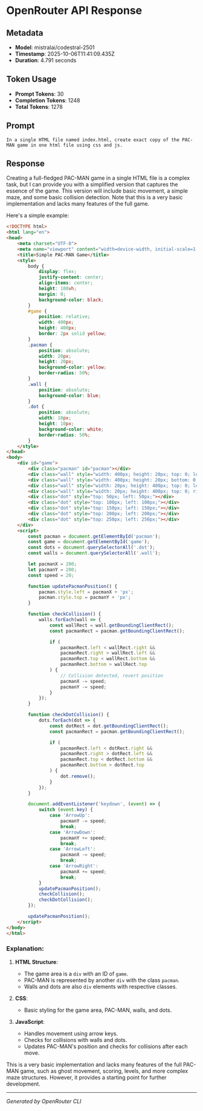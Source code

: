# OpenRouter API Response

## Metadata
- **Model**: mistralai/codestral-2501
- **Timestamp**: 2025-10-06T11:41:09.435Z
- **Duration**: 4.791 seconds

## Token Usage
- **Prompt Tokens**: 30
- **Completion Tokens**: 1248
- **Total Tokens**: 1278

## Prompt
```
In a single HTML file named index.html, create exact copy of the PAC-MAN game in one html file using css and js.

```

## Response
Creating a full-fledged PAC-MAN game in a single HTML file is a complex task, but I can provide you with a simplified version that captures the essence of the game. This version will include basic movement, a simple maze, and some basic collision detection. Note that this is a very basic implementation and lacks many features of the full game.

Here's a simple example:

```html
<!DOCTYPE html>
<html lang="en">
<head>
    <meta charset="UTF-8">
    <meta name="viewport" content="width=device-width, initial-scale=1.0">
    <title>Simple PAC-MAN Game</title>
    <style>
        body {
            display: flex;
            justify-content: center;
            align-items: center;
            height: 100vh;
            margin: 0;
            background-color: black;
        }
        #game {
            position: relative;
            width: 400px;
            height: 400px;
            border: 2px solid yellow;
        }
        .pacman {
            position: absolute;
            width: 20px;
            height: 20px;
            background-color: yellow;
            border-radius: 50%;
        }
        .wall {
            position: absolute;
            background-color: blue;
        }
        .dot {
            position: absolute;
            width: 10px;
            height: 10px;
            background-color: white;
            border-radius: 50%;
        }
    </style>
</head>
<body>
    <div id="game">
        <div class="pacman" id="pacman"></div>
        <div class="wall" style="width: 400px; height: 20px; top: 0; left: 0;"></div>
        <div class="wall" style="width: 400px; height: 20px; bottom: 0; left: 0;"></div>
        <div class="wall" style="width: 20px; height: 400px; top: 0; left: 0;"></div>
        <div class="wall" style="width: 20px; height: 400px; top: 0; right: 0;"></div>
        <div class="dot" style="top: 50px; left: 50px;"></div>
        <div class="dot" style="top: 100px; left: 100px;"></div>
        <div class="dot" style="top: 150px; left: 150px;"></div>
        <div class="dot" style="top: 200px; left: 200px;"></div>
        <div class="dot" style="top: 250px; left: 250px;"></div>
    </div>
    <script>
        const pacman = document.getElementById('pacman');
        const game = document.getElementById('game');
        const dots = document.querySelectorAll('.dot');
        const walls = document.querySelectorAll('.wall');

        let pacmanX = 200;
        let pacmanY = 200;
        const speed = 20;

        function updatePacmanPosition() {
            pacman.style.left = pacmanX + 'px';
            pacman.style.top = pacmanY + 'px';
        }

        function checkCollision() {
            walls.forEach(wall => {
                const wallRect = wall.getBoundingClientRect();
                const pacmanRect = pacman.getBoundingClientRect();

                if (
                    pacmanRect.left < wallRect.right &&
                    pacmanRect.right > wallRect.left &&
                    pacmanRect.top < wallRect.bottom &&
                    pacmanRect.bottom > wallRect.top
                ) {
                    // Collision detected, revert position
                    pacmanX -= speed;
                    pacmanY -= speed;
                }
            });
        }

        function checkDotCollision() {
            dots.forEach(dot => {
                const dotRect = dot.getBoundingClientRect();
                const pacmanRect = pacman.getBoundingClientRect();

                if (
                    pacmanRect.left < dotRect.right &&
                    pacmanRect.right > dotRect.left &&
                    pacmanRect.top < dotRect.bottom &&
                    pacmanRect.bottom > dotRect.top
                ) {
                    dot.remove();
                }
            });
        }

        document.addEventListener('keydown', (event) => {
            switch (event.key) {
                case 'ArrowUp':
                    pacmanY -= speed;
                    break;
                case 'ArrowDown':
                    pacmanY += speed;
                    break;
                case 'ArrowLeft':
                    pacmanX -= speed;
                    break;
                case 'ArrowRight':
                    pacmanX += speed;
                    break;
            }
            updatePacmanPosition();
            checkCollision();
            checkDotCollision();
        });

        updatePacmanPosition();
    </script>
</body>
</html>
```

### Explanation:
1. **HTML Structure**:
   - The game area is a `div` with an ID of `game`.
   - PAC-MAN is represented by another `div` with the class `pacman`.
   - Walls and dots are also `div` elements with respective classes.

2. **CSS**:
   - Basic styling for the game area, PAC-MAN, walls, and dots.

3. **JavaScript**:
   - Handles movement using arrow keys.
   - Checks for collisions with walls and dots.
   - Updates PAC-MAN's position and checks for collisions after each move.

This is a very basic implementation and lacks many features of the full PAC-MAN game, such as ghost movement, scoring, levels, and more complex maze structures. However, it provides a starting point for further development.

---
*Generated by OpenRouter CLI*